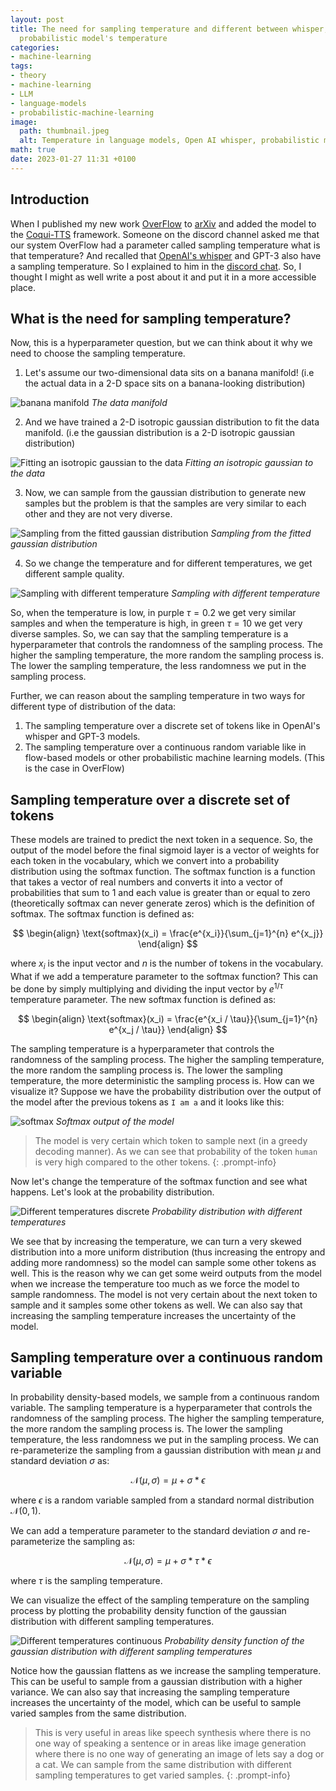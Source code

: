 ```yaml
---
layout: post
title: The need for sampling temperature and different between whisper, GPT-3 and
  probabilistic model's temperature
categories:
- machine-learning
tags:
- theory
- machine-learning
- LLM
- language-models
- probabilistic-machine-learning
image:
  path: thumbnail.jpeg
  alt: Temperature in language models, Open AI whisper, probabilistic machine learning
math: true
date: 2023-01-27 11:31 +0100
---
```

## Introduction

When I published my new work [OverFlow](https://shivammehta25.github.io/OverFlow) to [arXiv](https://arxiv.org/pdf/2211.06892.pdf) and added the model to the [Coqui-TTS](https://github.com/coqui-ai/TTS/blob/dev/TTS/tts/models/overflow.py) framework. Someone on the discord channel asked me that our system OverFlow had a parameter called sampling temperature what is that temperature? And recalled that [OpenAI's whisper](https://github.com/openai/whisper) and GPT-3 also have a sampling temperature. So I explained to him in the [discord chat](https://discord.com/channels/1037326658807533628/1053073178848657469). So, I thought I might as well write a post about it and put it in a more accessible place.

## What is the need for sampling temperature?

Now, this is a hyperparameter question, but we can think about it why we need to choose the sampling temperature.

1. Let's assume our two-dimensional data sits on a banana manifold! (i.e the actual data in a 2-D space sits on a banana-looking distribution)

![banana manifold](banana_manifold_1.jpeg)
_The data manifold_

2. And we have trained a 2-D isotropic gaussian distribution to fit the data manifold. (i.e the gaussian distribution is a 2-D isotropic gaussian distribution)

![Fitting an isotropic gaussian to the data](banana_manifold_2.jpeg)
_Fitting an isotropic gaussian to the data_

3. Now, we can sample from the gaussian distribution to generate new samples but the problem is that the samples are very similar to each other and they are not very diverse.

![Sampling from the fitted gaussian distribution](banana_manifold_3.jpeg)
_Sampling from the fitted gaussian distribution_

4. So we change the temperature and for different temperatures, we get different sample quality.

![Sampling with different temperature](banana_manifold_4.jpeg)
_Sampling with different temperature_

So, when the temperature is low, in purple $\tau=0.2$ we get very similar samples and when the temperature is high, in green $\tau=10$ we get very diverse samples. So, we can say that the sampling temperature is a hyperparameter that controls the randomness of the sampling process. The higher the sampling temperature, the more random the sampling process is. The lower the sampling temperature, the less randomness we put in the sampling process.

Further, we can reason about the sampling temperature in two ways for different type of distribution of the data:

1. The sampling temperature over a discrete set of tokens like in OpenAI's whisper and GPT-3 models.
2. The sampling temperature over a continuous random variable like in flow-based models or other probabilistic machine learning models. (This is the case in OverFlow)

## Sampling temperature over a discrete set of tokens

These models are trained to predict the next token in a sequence. So, the output of the model before the final sigmoid layer is a vector of weights for each token in the vocabulary, which we convert into a probability distribution using the softmax function. The softmax function is a function that takes a vector of real numbers and converts it into a vector of probabilities that sum to 1 and each value is greater than or equal to zero (theoretically softmax can never generate zeros) which is the definition of softmax. The softmax function is defined as:

$$
\begin{align}
\text{softmax}(x_i) = \frac{e^{x_i}}{\sum_{j=1}^{n} e^{x_j}}
\end{align}
$$

where $x_i$ is the input vector and $n$ is the number of tokens in the vocabulary.
What if we add a temperature parameter to the softmax function? This can be done by simply multiplying and dividing the input vector by $e^{1/\tau}$ temperature parameter. The new softmax function is defined as:

$$
\begin{align}
\text{softmax}(x_i) = \frac{e^{x_i / \tau}}{\sum_{j=1}^{n} e^{x_j / \tau}}
\end{align}
$$

The sampling temperature is a hyperparameter that controls the randomness of the sampling process. The higher the sampling temperature, the more random the sampling process is. The lower the sampling temperature, the more deterministic the sampling process is. How can we visualize it?
Suppose we have the probability distribution over the output of the model after the previous tokens as `I am a` and it looks like this:

![softmax](softmax_output.jpeg)
_Softmax output of the model_

> The model is very certain which token to sample next (in a greedy decoding manner). As we can see that probability of the token `human` is very high compared to the other tokens.
{: .prompt-info}

Now let's change the temperature of the softmax function and see what happens. Let's look at the probability distribution.

![Different temperatures discrete](different_temperatures.jpeg)
_Probability distribution with different temperatures_

We see that by increasing the temperature, we can turn a very skewed distribution into a more uniform distribution (thus increasing the entropy and adding more randomness) so the model can sample some other tokens as well. This is the reason why we can get some weird outputs from the model when we increase the temperature too much as we force the model to sample randomness. The model is not very certain about the next token to sample and it samples some other tokens as well. We can also say that increasing the sampling temperature increases the uncertainty of the model.

## Sampling temperature over a continuous random variable

In probability density-based models, we sample from a continuous random variable. The sampling temperature is a hyperparameter that controls the randomness of the sampling process. The higher the sampling temperature, the more random the sampling process is. The lower the sampling temperature, the less randomness we put in the sampling process.
We can re-parameterize the sampling from a gaussian distribution with mean $\mu$ and standard deviation $\sigma$ as:

$$ \mathcal{N}\left( \mu, \sigma \right) = \mu + \sigma * \epsilon $$

where $\epsilon$ is a random variable sampled from a standard normal distribution $\mathcal{N}\left( 0, 1 \right)$.

We can add a temperature parameter to the standard deviation $\sigma$ and re-parameterize the sampling as:

$$ \mathcal{N}\left( \mu, \sigma \right) = \mu + \sigma * \tau * \epsilon $$

where $\tau$ is the sampling temperature.

We can visualize the effect of the sampling temperature on the sampling process by plotting the probability density function of the gaussian distribution with different sampling temperatures.

![Different temperatures continuous](different_temperatures_continuous.jpeg)
_Probability density function of the gaussian distribution with different sampling temperatures_

Notice how the gaussian flattens as we increase the sampling temperature. This can be useful to sample from a gaussian distribution with a higher variance. We can also say that increasing the sampling temperature increases the uncertainty of the model, which can be useful to sample varied samples from the same distribution.

> This is very useful in areas like speech synthesis where there is no one way of speaking a sentence or in areas like image generation where there is no one way of generating an image of lets say a dog or a cat. We can sample from the same distribution with different sampling temperatures to get varied samples.
{: .prompt-info}
